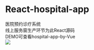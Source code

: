 # React-hospital-app
医院预约诊疗系统<br>
线上服务窗生产环节为此React源码<br>
DEMO可查看hospital-app-by-Vue<br>
![](https://github.com/yukilzw/myapp/blob/master/me/javascript/img/hosappPic/%E4%BD%8F%E9%99%A2%E6%B8%85%E5%8D%95%E6%9F%A5%E8%AF%A2.png)
